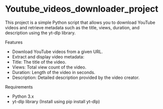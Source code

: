 # Youtube_videos_downloader_project
This project is a simple Python script that allows you to download YouTube videos and retrieve metadata such as the title, views, duration, and description using the yt-dlp library.

Features
* Download YouTube videos from a given URL.
* Extract and display video metadata:
* Title: The title of the video.
* Views: Total view count of the video.
* Duration: Length of the video in seconds.
* Description: Detailed description provided by the video creator.

Requirements
* Python 3.x
* yt-dlp library (Install using pip install yt-dlp)
